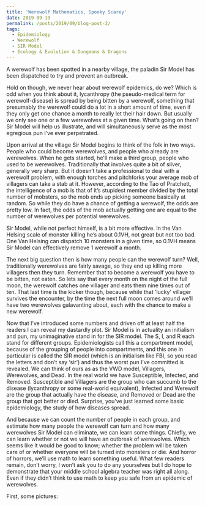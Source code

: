 ```yaml
---
title: 'Werewolf Mathematics, Spooky Scarey'
date: 2019-09-19
permalink: /posts/2019/09/blog-post-2/
tags:
  - Epidemiology
  - Werewolf
  - SIR Model
  - Ecology & Evolution & Dungeons & Dragons
---
```



A werewolf has been spotted in a nearby village, the paladin Sir Model has been dispatched to try and prevent an outbreak. 

Hold on though, we never hear about werewolf epidemics, do we? Which is odd when you think about it, lycanthropy (the pseudo-medical term for werewolf-disease) is spread by being bitten by a werewolf, something that presumably the werewolf could do a lot in a short amount of time, even if they only get one chance a month to really let their hair down. But usually we only see one or a few werewolves at a given time. What’s going on then? Sir Model will help us illustrate, and will simultaneously serve as the most egregious pun I’ve ever perpetrated. 

Upon arrival at the village Sir Model begins to think of the folk in two ways. People who could become werewolves, and people who already are werewolves. When he gets started, he'll make a third group, people who used to be werewolves. Traditionally that involves quite a bit of silver, generally very sharp. But it doesn’t take a professional to deal with a werewolf problem, with enough torches and pitchforks your average mob of villagers can take a stab at it. However, according to the Tao of Pratchett, the intelligence of a mob is that of it’s stupidest member divided by the total number of mobsters, so the mob ends up picking someone basically at random. So while they do have a chance of getting a werewolf, the odds are pretty low. In fact, the odds of the mob actually getting one are equal to the number of werewolves per potential werewolves. 

Sir Model, while not perfect himself, is a bit more effective. In the Van Helsing scale of monster killing he’s about 0.1VH, not great but not too bad. One Van Helsing can dispatch 10 monsters in a given time, so 0.1VH means Sir Model can effectively remove 1 werewolf a month. 

The next big question then is how many people can the werewolf turn? Well, traditionally werewolves are fairly savage, so they end up killing more villagers then they turn. Remember that to become a werewolf you have to be bitten, not eaten. So lets say that every month on the night of the full moon, the werewolf catches one villager and eats them nine times out of ten. That last time is the kicker though, because while that ‘lucky’ villager survives the encounter, by the time the next full moon comes around we’ll have two werewolves galavanting about, each with the chance to make a new werewolf. 

Now that I’ve introduced some numbers and driven off at least half the readers I can reveal my dastardly plot. Sir Model is in actuality an initialism and pun, my unimaginative stand in for the SIR model. The S, I, and R each stand for different groups. Epidemiologists call this a compartment model, because of the grouping of people into compartments, and this one in particular is called the SIR model (which is an initialism like FBI, so you read the letters and don’t say ‘sir’) and thus the worst pun I’ve committed is revealed. We can think of ours as as the VWD model, Villagers, Werewolves, and Dead. In the real world we have Susceptible, Infected, and Removed. Susceptible and Villagers are the group who can succumb to the disease (lycanthropy or some real-world equivalent), Infected and Werewolf are the group that actually have the disease, and Removed or Dead are the group that got better or died. Surprise, you’ve just learned some basic epidemiology, the study of how diseases spread. 

And because we can count the number of people in each group, and estimate how many people the werewolf can turn and how many werewolves Sir Model can eliminate, we can learn some things. Chiefly, we can learn whether or not we will have an outbreak of werewolves. Which seems like it would be good to know; whether the problem will be taken care of or whether everyone will be turned into monsters or die. And horror of horrors, we’ll use math to learn something useful. What few readers remain, don’t worry, I won’t ask you to do any yourselves but I do hope to demonstrate that your middle school algebra teacher was right all along. Even if they didn’t think to use math to keep you safe from an epidemic of werewolves. 

First, some pictures:
